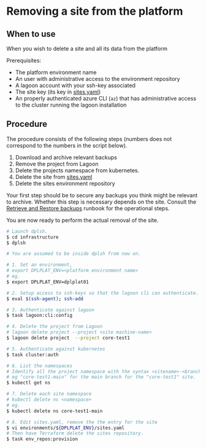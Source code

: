 # Removing a site from the platform

## When to use

When you wish to delete a site and all its data from the platform

Prerequisites:

* The platform environment name
* An user with administrative access to the environment repository
* A lagoon account with your ssh-key associated
* The site key (its key in [sites.yaml](../architecture/platform-environment-architecture.md#sitesyaml))
* An properly authenticated azure CLI (`az`) that has administrative access to
  the cluster running the lagoon installation

## Procedure

The procedure consists of the following steps (numbers does not correspond to
the numbers in the script below).

1. Download and archive relevant backups
2. Remove the project from Lagoon
3. Delete the projects namespace from kubernetes.
4. Delete the site from [sites.yaml](../architecture/platform-environment-architecture.md#sitesyaml)
5. Delete the sites environment repository

Your first step should be to secure any backups you think might be relevant to
archive. Whether this step is necessary depends on the site. Consult the
[Retrieve and Restore backups](retrieve-restore-backups.md) runbook for the
operational steps.

You are now ready to perform the actual removal of the site.

```sh
# Launch dplsh.
$ cd infrastructure
$ dplsh

# You are assumed to be inside dplsh from now on.

# 1. Set an environment,
# export DPLPLAT_ENV=<platform environment name>
# eg.
$ export DPLPLAT_ENV=dplplat01

# 2. Setup access to ssh-keys so that the lagoon cli can authenticate.
$ eval $(ssh-agent); ssh-add

# 3. Authenticate against lagoon
$ task lagoon:cli:config

# 4. Delete the project from Lagoon
# lagoon delete project --project <site machine-name>
$ lagoon delete project  --project core-test1

# 5. Authenticate against kubernetes
$ task cluster:auth

# 6. List the namespaces
# Identify all the project namespace with the syntax <sitename>-<branchname>
# eg "core-test1-main" for the main branch for the "core-test1" site.
$ kubectl get ns

# 7. Delete each site namespace
# kubectl delete ns <namespace>
# eg.
$ kubectl delete ns core-test1-main

# 8. Edit sites.yaml, remove the the entry for the site
$ vi environments/${DPLPLAT_ENV}/sites.yaml
# Then have Terraform delete the sites repository.
$ task env_repos:provision
```
